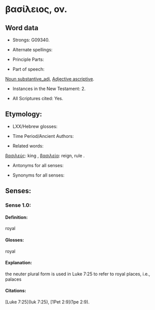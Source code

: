 # βασίλειος, ον.

<!-- Status: S2=NeedsFinalCheck -->
<!-- Lexica used for edits: LN MM-->

## Word data

* Strongs: G09340.


* Alternate spellings: 

* Principle Parts: 

* Part of speech: 

[Noun substantive_adj](http://ugg.readthedocs.io/en/latest/noun_substantive_adj.html), 
[Adjective ascriptive](http://ugg.readthedocs.io/en/latest/adjective_ascriptive.html). 

* Instances in the New Testament: 2.

* All Scriptures cited: Yes.

## Etymology: 

* LXX/Hebrew glosses: 

* Time Period/Ancient Authors: 

* Related words: 

[βασιλεύς](../G09350/01.md): king , [βασιλεία](../G09320/01.md): reign, rule .

* Antonyms for all senses:

* Synonyms for all senses: 

## Senses:

### Sense  1.0: 

#### Definition: 

royal

#### Glosses: 

royal

#### Explanation: 

the neuter plural form is used in Luke 7:25 to refer to royal places, i.e., palaces 

#### Citations: 

[Luke 7:25](luk 7:25), [1Pet 2:9](1pe 2:9).
